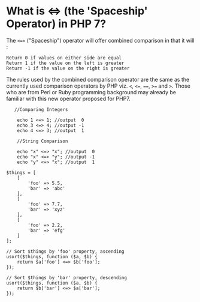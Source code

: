 # What is <=> (the 'Spaceship' Operator) in PHP 7? 

The `<=>` ("Spaceship") operator will offer combined comparison in that it will :

```
Return 0 if values on either side are equal
Return 1 if the value on the left is greater
Return -1 if the value on the right is greater

```

The rules used by the combined comparison operator are the same as the currently used comparison operators by PHP viz. `<`, `<=`, `==`, `>=` and `>`. Those who are from Perl or Ruby programming background may already be familiar with this new operator proposed for PHP7.

```
   //Comparing Integers

    echo 1 <=> 1; //output  0
    echo 3 <=> 4; //output -1
    echo 4 <=> 3; //output  1

    //String Comparison

    echo "x" <=> "x"; //output  0
    echo "x" <=> "y"; //output -1
    echo "y" <=> "x"; //output  1

```
```
$things = [
    [
        'foo' => 5.5,
        'bar' => 'abc'
    ],
    [
        'foo' => 7.7,
        'bar' => 'xyz'
    ],
    [
        'foo' => 2.2,
        'bar' => 'efg'
    ]
];

// Sort $things by 'foo' property, ascending
usort($things, function ($a, $b) {
    return $a['foo'] <=> $b['foo'];
});

// Sort $things by 'bar' property, descending
usort($things, function ($a, $b) {
    return $b['bar'] <=> $a['bar'];
});
```